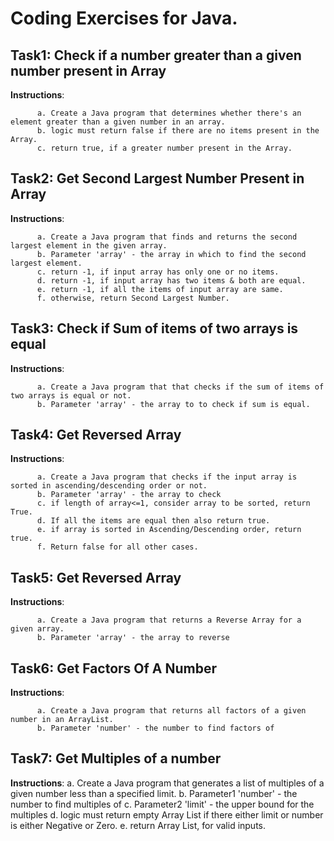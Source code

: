 # Coding Exercises for Java.

## Task1: Check if a number greater than a given number present in Array
**Instructions**:

          a. Create a Java program that determines whether there's an element greater than a given number in an array.
          b. logic must return false if there are no items present in the Array.
          c. return true, if a greater number present in the Array. 

## Task2: Get Second Largest Number Present in Array
**Instructions**:

          a. Create a Java program that finds and returns the second largest element in the given array.
          b. Parameter 'array' - the array in which to find the second largest element.
          c. return -1, if input array has only one or no items.
          d. return -1, if input array has two items & both are equal.
          e. return -1, if all the items of input array are same.
          f. otherwise, return Second Largest Number.

## Task3: Check if Sum of items of two arrays is equal
**Instructions**:

          a. Create a Java program that that checks if the sum of items of two arrays is equal or not.
          b. Parameter 'array' - the array to to check if sum is equal.

## Task4: Get Reversed Array
**Instructions**:

          a. Create a Java program that checks if the input array is sorted in ascending/descending order or not.
          b. Parameter 'array' - the array to check
          c. if length of array<=1, consider array to be sorted, return True.
          d. If all the items are equal then also return true.
          e. if array is sorted in Ascending/Descending order, return true.
          f. Return false for all other cases.

## Task5: Get Reversed Array
**Instructions**:

          a. Create a Java program that returns a Reverse Array for a given array.
          b. Parameter 'array' - the array to reverse

## Task6: Get Factors Of A Number
**Instructions**:

          a. Create a Java program that returns all factors of a given number in an ArrayList.
          b. Parameter 'number' - the number to find factors of

## Task7: Get Multiples of a number
**Instructions**:
          a. Create a Java program that generates a list of multiples of a given number less than a specified limit.
          b. Parameter1 'number' - the number to find multiples of
          c. Parameter2 'limit'  - the upper bound for the multiples
          d. logic must return empty Array List if there either limit or number is either Negative or Zero.
          e. return Array List, for valid inputs. 
